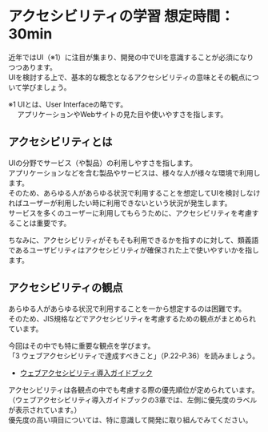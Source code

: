 # アクセシビリティの学習 想定時間：30min

近年ではUI（※1）に注目が集まり、開発の中でUIを意識することが必須になりつつあります。  
UIを検討する上で、基本的な概念となるアクセシビリティの意味とその観点について学びましょう。  

※1 UIとは、User Interfaceの略です。  
　  アプリケーションやWebサイトの見た目や使いやすさを指します。  

## アクセシビリティとは
UIの分野でサービス（や製品）の利用しやすさを指します。  
アプリケーションなどを含む製品やサービスは、様々な人が様々な環境で利用します。  
そのため、あらゆる人があらゆる状況で利用することを想定してUIを検討しなければユーザーが利用したい時に利用できないという状況が発生します。  
サービスを多くのユーザーに利用してもらうために、アクセシビリティを考慮することは重要です。

ちなみに、アクセシビリティがそもそも利用できるかを指すのに対して、類義語であるユーザビリティはアクセシビリティが確保された上で使いやすいかを指します。

## アクセシビリティの観点
あらゆる人があらゆる状況で利用することを一から想定するのは困難です。  
そのため、JIS規格などでアクセシビリティを考慮するための観点がまとめられています。

今回はその中でも特に重要な観点を学びます。  
「3 ウェブアクセシビリティで達成すべきこと」（P.22-P.36）を読みましょう。  
- [ウェブアクセシビリティ導入ガイドブック](https://www.digital.go.jp/assets/contents/node/basic_page/field_ref_resources/08ed88e1-d622-43cb-900b-84957ab87826/53f76eaa/20240329_introduction_to_weba11y.pdf)

アクセシビリティは各観点の中でも考慮する際の優先順位が定められています。  
（ウェブアクセシビリティ導入ガイドブックの3章では、左側に優先度のラベルが表示されています。）  
優先度の高い項目については、特に意識して開発に取り組んでみてください。
